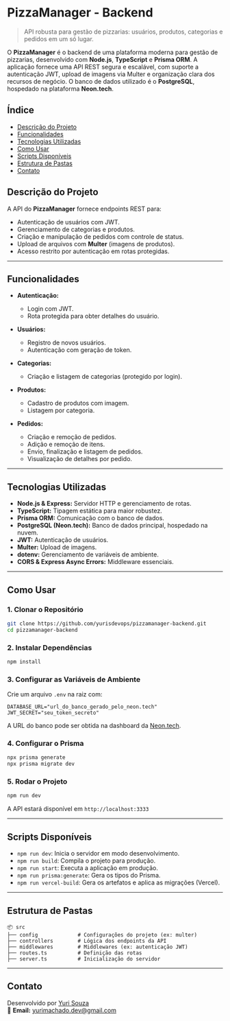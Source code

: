 #  PizzaManager - Backend

> API robusta para gestão de pizzarias: usuários, produtos, categorias e pedidos em um só lugar.

O **PizzaManager** é o backend de uma plataforma moderna para gestão de pizzarias, desenvolvido com **Node.js**, **TypeScript** e **Prisma ORM**. A aplicação fornece uma API REST segura e escalável, com suporte a autenticação JWT, upload de imagens via Multer e organização clara dos recursos de negócio. O banco de dados utilizado é o **PostgreSQL**, hospedado na plataforma **Neon.tech**.

## Índice

- [Descrição do Projeto](#descrição-do-projeto)
- [Funcionalidades](#funcionalidades)
- [Tecnologias Utilizadas](#tecnologias-utilizadas)
- [Como Usar](#como-usar)
- [Scripts Disponíveis](#scripts-disponíveis)
- [Estrutura de Pastas](#estrutura-de-pastas)
- [Contato](#contato)

## Descrição do Projeto

A API do **PizzaManager** fornece endpoints REST para:

- Autenticação de usuários com JWT.
- Gerenciamento de categorias e produtos.
- Criação e manipulação de pedidos com controle de status.
- Upload de arquivos com **Multer** (imagens de produtos).
- Acesso restrito por autenticação em rotas protegidas.

---

## Funcionalidades

- **Autenticação:**
  - Login com JWT.
  - Rota protegida para obter detalhes do usuário.

- **Usuários:**
  - Registro de novos usuários.
  - Autenticação com geração de token.

- **Categorias:**
  - Criação e listagem de categorias (protegido por login).

- **Produtos:**
  - Cadastro de produtos com imagem.
  - Listagem por categoria.

- **Pedidos:**
  - Criação e remoção de pedidos.
  - Adição e remoção de itens.
  - Envio, finalização e listagem de pedidos.
  - Visualização de detalhes por pedido.

---

## Tecnologias Utilizadas

- **Node.js & Express:** Servidor HTTP e gerenciamento de rotas.
- **TypeScript:** Tipagem estática para maior robustez.
- **Prisma ORM:** Comunicação com o banco de dados.
- **PostgreSQL (Neon.tech):** Banco de dados principal, hospedado na nuvem.
- **JWT:** Autenticação de usuários.
- **Multer:** Upload de imagens.
- **dotenv:** Gerenciamento de variáveis de ambiente.
- **CORS & Express Async Errors:** Middleware essenciais.

---

## Como Usar

### 1. Clonar o Repositório

```bash
git clone https://github.com/yurisdevops/pizzamanager-backend.git
cd pizzamanager-backend
```

### 2. Instalar Dependências

```bash
npm install
```

### 3. Configurar as Variáveis de Ambiente

Crie um arquivo `.env` na raiz com:

```env
DATABASE_URL="url_do_banco_gerado_pelo_neon.tech"
JWT_SECRET="seu_token_secreto"
```

 A URL do banco pode ser obtida na dashboard da [Neon.tech](https://neon.tech).

### 4. Configurar o Prisma

```bash
npx prisma generate
npx prisma migrate dev
```

### 5. Rodar o Projeto

```bash
npm run dev
```

A API estará disponível em `http://localhost:3333`

---

## Scripts Disponíveis

- `npm run dev`: Inicia o servidor em modo desenvolvimento.
- `npm run build`: Compila o projeto para produção.
- `npm run start`: Executa a aplicação em produção.
- `npm run prisma:generate`: Gera os tipos do Prisma.
- `npm run vercel-build`: Gera os artefatos e aplica as migrações (Vercel).

---

## Estrutura de Pastas

```
📦 src
├── config             # Configurações do projeto (ex: multer)
├── controllers        # Lógica dos endpoints da API
├── middlewares        # Middlewares (ex: autenticação JWT)
├── routes.ts          # Definição das rotas
├── server.ts          # Inicialização do servidor
```

---

## Contato

Desenvolvido por [Yuri Souza](https://github.com/yurisdevops)  
📧 **Email:** yurimachado.dev@gmail.com
